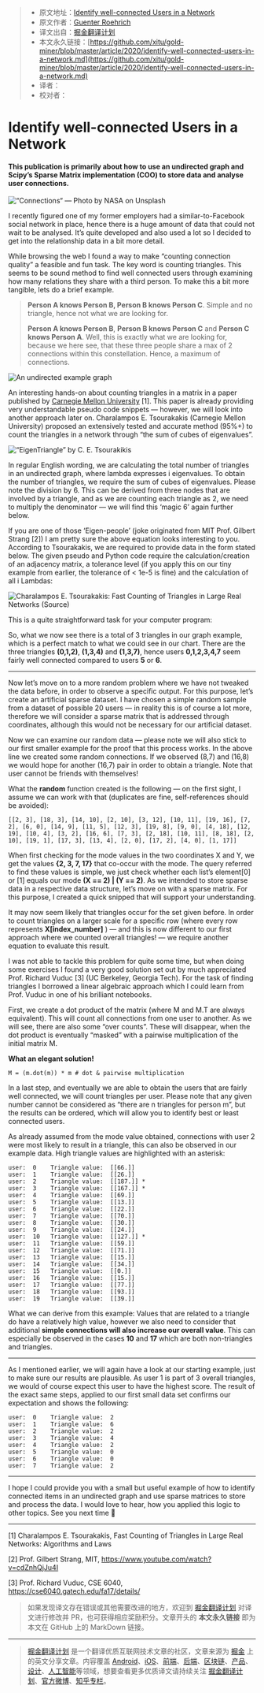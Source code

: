 > * 原文地址：[Identify well-connected Users in a Network](https://towardsdatascience.com/identify-well-connected-users-in-a-social-network-19ea8dd50b16)
> * 原文作者：[Guenter Roehrich](https://medium.com/@GuenterRoehrich)
> * 译文出自：[掘金翻译计划](https://github.com/xitu/gold-miner)
> * 本文永久链接：[https://github.com/xitu/gold-miner/blob/master/article/2020/identify-well-connected-users-in-a-network.md](https://github.com/xitu/gold-miner/blob/master/article/2020/identify-well-connected-users-in-a-network.md)
> * 译者：
> * 校对者：

# Identify well-connected Users in a Network

#### This publication is primarily about how to use an undirected graph and Scipy’s Sparse Matrix implementation (COO) to store data and analyse user connections.

![“Connections“ — Photo by [NASA](https://unsplash.com/@nasa?utm_source=medium&utm_medium=referral) on [Unsplash](https://unsplash.com?utm_source=medium&utm_medium=referral)](https://cdn-images-1.medium.com/max/13292/0*Ry3dSWy5ckRtkTHY)

I recently figured one of my former employers had a similar-to-Facebook social network in place, hence there is a huge amount of data that could not wait to be analysed. It’s quite developed and also used a lot so I decided to get into the relationship data in a bit more detail.

While browsing the web I found a way to make “counting connection quality” a feasible and fun task. The key word is counting triangles. This seems to be sound method to find well connected users through examining how many relations they share with a third person. To make this a bit more tangible, lets do a brief example.

> **Person A knows Person B, Person B knows Person C**. Simple and no triangle, hence not what we are looking for.
>
> **Person A knows Person B**, **Person B knows Person C** and **Person C knows Person A**. Well, this is exactly what we are looking for, because we here see, that these three people share a max of 2 connections within this constellation. Hence, a maximum of connections.

![An undirected example graph](https://cdn-images-1.medium.com/max/2000/1*d4TCH2_ayplfLN2EUAtxLg.png)

An interesting hands-on about counting triangles in a matrix in a paper published by [Carnegie Mellon University](http://www.math.cmu.edu/~ctsourak/tsourICDM08.pdf) [1]. This paper is already providing very understandable pseudo code snippets — however, we will look into another approach later on. Charalampos E. Tsourakakis (Carnegie Mellon University) proposed an extensively tested and accurate method (95%+) to count the triangles in a network through “the sum of cubes of eigenvalues”.

![“EigenTriangle” by C. E. Tsourakikis](https://cdn-images-1.medium.com/max/2000/1*IA7JteyZb7Na8iA2sc269w.png)

In regular English wording, we are calculating the total number of triangles in an undirected graph, where lambda expresses i eigenvalues. To obtain the number of triangles, we require the sum of cubes of eigenvalues. Please note the division by 6. This can be derived from three nodes that are involved by a triangle, and as we are counting each triangle as 2, we need to multiply the denominator — we will find this ‘magic 6’ again further below.

If you are one of those ‘Eigen-people’ (joke originated from MIT Prof. Gilbert Strang [2]) I am pretty sure the above equation looks interesting to you. According to Tsourakakis, we are required to provide data in the form stated below. The given pseudo and Python code require the calculation/creation of an adjacency matrix, a tolerance level (if you apply this on our tiny example from earlier, the tolerance of \< 1e-5 is fine) and the calculation of all i Lambdas:

![Charalampos E. Tsourakakis: Fast Counting of Triangles in Large Real Networks (Source)](https://cdn-images-1.medium.com/max/2000/1*6-camzK0rSQJy9T963QmRQ.png)

This is a quite straightforward task for your computer program:

So, what we now see there is a total of 3 triangles in our graph example, which is a perfect match to what we could see in our chart. There are the three triangles **(0,1,2)**, **(1,3,4)** and **(1,3,7)**, hence users **0,1,2,3,4,7** seem fairly well connected compared to users **5** or **6**.

---

Now let’s move on to a more random problem where we have not tweaked the data before, in order to observe a specific output. For this purpose, let’s create an artificial sparse dataset. I have chosen a simple random sample from a dataset of possible 20 users — in reality this is of course a lot more, therefore we will consider a sparse matrix that is addressed through coordinates, although this would not be necessary for our artificial dataset.

Now we can examine our random data — please note we will also stick to our first smaller example for the proof that this process works. In the above line we created some random connections. If we observed (8,7) and (16,8) we would hope for another (16,7) pair in order to obtain a triangle. Note that user cannot be friends with themselves!

What the **random** function created is the following — on the first sight, I assume we can work with that (duplicates are fine, self-references should be avoided):

```
[[2, 3], [18, 3], [14, 10], [2, 10], [3, 12], [10, 11], [19, 16], [7, 2], [6, 0], [14, 9], [11, 5], [12, 3], [19, 8], [9, 0], [4, 18], [12, 19], [10, 4], [3, 2], [16, 6], [7, 3], [2, 18], [10, 11], [8, 18], [2, 10], [19, 1], [17, 3], [13, 4], [2, 0], [17, 2], [4, 0], [1, 17]]
```

When first checking for the mode values in the two coordinates X and Y, we get the values **{2, 3, 7, 17}** that co-occur with the mode. The query referred to find these values is simple, we just check whether each list’s element[0] or [1] equals our mode **(X == 2) | (Y == 2)**. As we intended to store sparse data in a respective data structure, let’s move on with a sparse matrix. For this purpose, I created a quick snipped that will support your understanding.

It may now seem likely that triangles occur for the set given before. In order to count triangles on a larger scale for a specific row (where every row represents **X[index_number]** ) — and this is now different to our first approach where we counted overall triangles! — we require another equation to evaluate this result.

I was not able to tackle this problem for quite some time, but when doing some exercises I found a very good solution set out by much appreciated Prof. Richard Vuduc [3] (UC Berkeley, Georgia Tech). For the task of finding triangles I borrowed a linear algebraic approach which I could learn from Prof. Vuduc in one of his brilliant notebooks.

First, we create a dot product of the matrix (where M and M.T are always equivalent). This will count all connections from one user to another. As we will see, there are also some “over counts”. These will disappear, when the dot product is eventually “masked” with a pairwise multiplication of the initial matrix M.

**What an elegant solution!**

```
M = (m.dot(m)) * m # dot & pairwise multiplication
```

In a last step, and eventually we are able to obtain the users that are fairly well connected, we will count triangles per user. Please note that any given number cannot be considered as “there are n triangles for person m”, but the results can be ordered, which will allow you to identify best or least connected users.

As already assumed from the mode value obtained, connections with user 2 were most likely to result in a triangle, this can also be observed in our example data. High triangle values are highlighted with an asterisk:

```
user:  0 	Triangle value:  [[66.]]
user:  1 	Triangle value:  [[26.]]
user:  2 	Triangle value:  [[187.]] *
user:  3 	Triangle value:  [[167.]] *
user:  4 	Triangle value:  [[69.]]
user:  5 	Triangle value:  [[13.]]
user:  6 	Triangle value:  [[22.]]
user:  7 	Triangle value:  [[70.]]
user:  8 	Triangle value:  [[30.]]
user:  9 	Triangle value:  [[24.]]
user:  10 	Triangle value:  [[127.]] *
user:  11 	Triangle value:  [[59.]]
user:  12 	Triangle value:  [[71.]]
user:  13 	Triangle value:  [[15.]]
user:  14 	Triangle value:  [[34.]]
user:  15 	Triangle value:  [[0.]]
user:  16 	Triangle value:  [[15.]]
user:  17 	Triangle value:  [[77.]]
user:  18 	Triangle value:  [[93.]]
user:  19 	Triangle value:  [[39.]]
```

What we can derive from this example: Values that are related to a triangle do have a relatively high value, however we also need to consider that additional **simple connections will also increase our overall value**. This can especially be observed in the cases **10** and **17** which are both non-triangles and triangles.

---

As I mentioned earlier, we will again have a look at our starting example, just to make sure our results are plausible. As user 1 is part of 3 overall triangles, we would of course expect this user to have the highest score. The result of the exact same steps, applied to our first small data set confirms our expectation and shows the following:

```
user:  0 	Triangle value:  2
user:  1 	Triangle value:  6
user:  2 	Triangle value:  2
user:  3 	Triangle value:  4
user:  4 	Triangle value:  2
user:  5 	Triangle value:  0
user:  6 	Triangle value:  0
user:  7 	Triangle value:  2
```

---

I hope I could provide you with a small but useful example of how to identify connected items in an undirected graph and use sparse matrices to store and process the data. I would love to hear, how you applied this logic to other topics. See you next time 🔲

---

[1] Charalampos E. Tsourakakis, Fast Counting of Triangles in Large Real Networks: Algorithms and Laws

[2] Prof. Gilbert Strang, MIT, https://www.youtube.com/watch?v=cdZnhQjJu4I

[3] Prof. Richard Vuduc, CSE 6040, https://cse6040.gatech.edu/fa17/details/

> 如果发现译文存在错误或其他需要改进的地方，欢迎到 [掘金翻译计划](https://github.com/xitu/gold-miner) 对译文进行修改并 PR，也可获得相应奖励积分。文章开头的 **本文永久链接** 即为本文在 GitHub 上的 MarkDown 链接。

---

> [掘金翻译计划](https://github.com/xitu/gold-miner) 是一个翻译优质互联网技术文章的社区，文章来源为 [掘金](https://juejin.im) 上的英文分享文章。内容覆盖 [Android](https://github.com/xitu/gold-miner#android)、[iOS](https://github.com/xitu/gold-miner#ios)、[前端](https://github.com/xitu/gold-miner#前端)、[后端](https://github.com/xitu/gold-miner#后端)、[区块链](https://github.com/xitu/gold-miner#区块链)、[产品](https://github.com/xitu/gold-miner#产品)、[设计](https://github.com/xitu/gold-miner#设计)、[人工智能](https://github.com/xitu/gold-miner#人工智能)等领域，想要查看更多优质译文请持续关注 [掘金翻译计划](https://github.com/xitu/gold-miner)、[官方微博](http://weibo.com/juejinfanyi)、[知乎专栏](https://zhuanlan.zhihu.com/juejinfanyi)。
